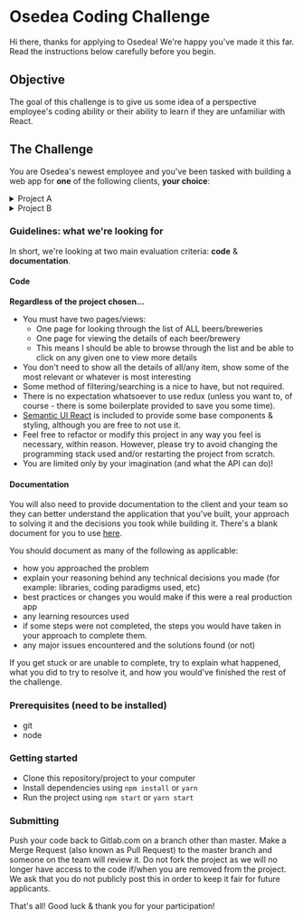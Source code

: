 # Osedea Coding Challenge

Hi there, thanks for applying to Osedea! We're happy you've made it this far. Read the instructions below carefully before you begin.

## Objective

The goal of this challenge is to give us some idea of a perspective employee's coding ability or their ability to learn if they are unfamiliar with React.

## The Challenge

You are Osedea's newest employee and you've been tasked with building a web app for **one** of the following clients, **your choice**:

<details>
<summary>Project A</summary>

The client wants to create a web app that allows users to browse and view breweries. They have proposed using [this API](https://www.openbrewerydb.org/).

</details>


<details>
<summary>Project B</summary>

The client wants to create a web app that allows users to browse and view beer. They have proposed using [this API](https://punkapi.com/documentation/v2).

</details>

### Guidelines: what we're looking for

In short, we're looking at two main evaluation criteria: **code** & **documentation**.

#### Code

**Regardless of the project chosen...**
- You must have two pages/views:
    - One page for looking through the list of ALL beers/breweries
    - One page for viewing the details of each beer/brewery
    - This means I should be able to browse through the list and be able to click on any given one to view more details
- You don't need to show all the details of all/any item, show some of the most relevant or whatever is most interesting
- Some method of filtering/searching is a nice to have, but not required.
- There is no expectation whatsoever to use redux (unless you want to, of course - there is some boilerplate provided to save you some time).
- [Semantic UI React](https://react.semantic-ui.com/) is included to provide some base components & styling, although you are free to not use it.
- Feel free to refactor or modify this project in any way you feel is necessary, within reason. However, please try to avoid changing the programming stack used and/or restarting the project from scratch.
- You are limited only by your imagination (and what the API can do)!

#### Documentation

You will also need to provide documentation to the client and your team so they can better understand the application that you've built, your approach to solving it and the decisions you took while building it. There's a blank document for you to use [here](./docs/Submission.md).

You should document as many of the following as applicable:
- how you approached the problem
- explain your reasoning behind any technical decisions you made (for example: libraries, coding paradigms used, etc)
- best practices or changes you would make if this were a real production app
- any learning resources used
- if some steps were not completed, the steps you would have taken in your approach to complete them.
- any major issues encountered and the solutions found (or not)

If you get stuck or are unable to complete, try to explain what happened, what you did to try to resolve it, and how you would've finished the rest of the challenge.

### Prerequisites (need to be installed)

  - git
  - node

### Getting started

  - Clone this repository/project to your computer
  - Install dependencies using `npm install` or `yarn`
  - Run the project using `npm start` or `yarn start`

### Submitting

Push your code back to Gitlab.com on a branch other than master. Make a Merge Request (also known as Pull Request) to the master branch and someone on the team will review it. Do not fork the project as we will no longer have access to the code if/when you are removed from the project. We ask that you do not publicly post this in order to keep it fair for future applicants.

That's all! Good luck & thank you for your participation!
